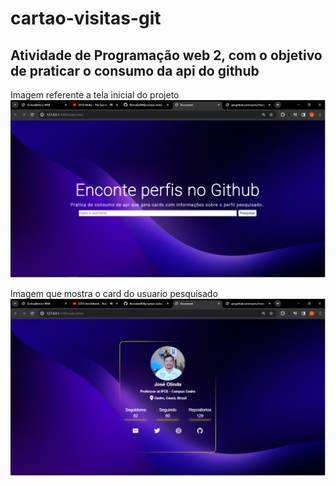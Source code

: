 # cartao-visitas-git
## Atividade de Programação web 2, com o objetivo de praticar o consumo da api do github 

Imagem referente a tela inicial do projeto 
![Imagem principal com caixa de pesquisa](https://github.com/JhonatasWilly/cartao-visitas-git/blob/main/img/principal.png)

Imagem que mostra o card do usuario pesquisado 
![Imagem do card gerado do consumo da api](https://github.com/JhonatasWilly/cartao-visitas-git/blob/main/img/card.png)
